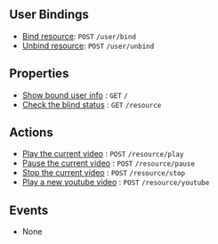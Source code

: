 ## User Bindings

* [Bind resource](https://github.com/kaist-webeng/testbed-resource-controller/wiki/%5BAPI%5D-bind-resource): `POST` `/user/bind`
* [Unbind resource](https://github.com/kaist-webeng/testbed-resource-controller/wiki/%5BAPI%5D-Unbind-resource): `POST` `/user/unbind`

## Properties

* [Show bound user info](https://github.com/kaist-webeng/testbed-resource-controller/wiki/%5BAPI%5D-Show-bound-user-info) : `GET` `/`
* [Check the blind status](https://github.com/kaist-webeng/testbed-resource-controller/wiki/%5BAPI%5D-Check-the-blind-status) : `GET` `/resource`

## Actions

* [Play the current video](https://github.com/kaist-webeng/testbed-resource-controller/wiki/%5BAPI%5D-Play-the-video) : `POST` `/resource/play`
* [Pause the current video](https://github.com/kaist-webeng/testbed-resource-controller/wiki/%5BAPI%5D-Pause-the-video) : `POST` `/resource/pause`
* [Stop the current video](https://github.com/kaist-webeng/testbed-resource-controller/wiki/%5BAPI%5D-Stop-the-video) : `POST` `/resource/stop`
* [Play a new youtube video](https://github.com/kaist-webeng/testbed-resource-controller/wiki/%5BAPI%5D-Youtube-video) : `POST` `/resource/youtube`

## Events

* None
